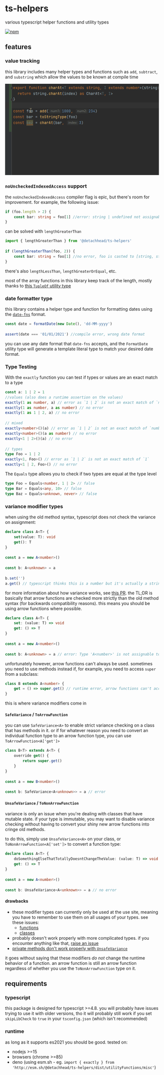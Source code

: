 # ts-helpers

various typescript helper functions and utility types

[![npm](https://img.shields.io/npm/v/@detachhead/ts-helpers)](https://npmjs.org/@detachhead/ts-helpers)

## features

### value tracking

this library includes many helper types and functions such as `add`, `subtract`, and `substring` which allow the values
to be known at compile time

![asdf](./readme%20pics/functions.gif)

### `noUncheckedIndexedAccess` support

the `noUncheckedIndexedAccess` compiler flag is epic, but there's room for improvement. for example, the following
issue:

```ts
if (foo.length > 2) {
    const bar: string = foo[1] //error: string | undefined not assignable to string
}
```

can be solved with `lengthGreaterThan`

```ts
import { lengthGreaterThan } from '@detachhead/ts-helpers'

if (lengthGreaterThan(foo, 2)) {
    const bar: string = foo[1] //no error, foo is casted to [string, string]
}
```

there's also `lengthLessThan`, `lengthGreaterOrEqual`, etc.

most of the array functions in this library keep track of the length, mostly thanks
to [this `TupleOf` utility type](https://github.com/microsoft/TypeScript/issues/26223#issuecomment-674514787)

### date formatter type

this library contains a helper type and function for formatting dates using
the [`date-fns`](https://date-fns.org/v2.21.1/docs/format) format.

```ts
const date = formatDate(new Date(), 'dd-MM-yyyy')

assert(date === '01/01/2021') //compile error, wrong date format
```

you can use any date format that `date-fns` accepts, and the `FormatDate` utility type will generate a template literal
type to match your desired date format.

### Type Testing

With the `exactly` function you can test if types or values are an exact match to a type

```ts
const a: 1 | 2 = 1
//values (also does a runtime assertion on the values)
exactly(1 as number, a) // error as `1 | 2` is not an exact match of `number`
exactly(1 as number, a as number) // no error
exactly(1 as 1 | 2, a) // no error

// mixed
exactly<number>()(a) // error as `1 | 2` is not an exact match of `number`
exactly<number>()(a as number) // no error
exactly<1 | 2>()(a) // no error

// types
type Foo = 1 | 2
exactly<1, Foo>() // error as `1 | 2` is not an exact match of `1`
exactly<1 | 2, Foo>() // no error
```

The `Equals` type allows you to check if two types are equal at the type level

```ts
type Foo = Equals<number, 1 | 2> // false
type Bar = Equals<any, 10> // false
type Baz = Equals<unknown, never> // false
```

### variance modifier types

when using the old method syntax, typescript does not check the variance on assignment:

```ts
declare class A<T> {
    set(value: T): void
    get(): T
}

const a = new A<number>()

const b: A<unknown> = a

b.set('')
a.get() // typescript thinks this is a number but it's actually a string
```

for more information about how variance works, see [this PR](https://github.com/microsoft/TypeScript/pull/18654). the TL;DR is basically that arrow functions are checked more strictly than the old method syntax (for backwards compatibility reasons). this means you should be using arrow functions where possible.

```ts
declare class A<T> {
    set: (value: T) => void
    get: () => T
}

const a = new A<number>()

const b: A<unknown> = a // error: Type 'A<number>' is not assignable to type 'A<unknown>'
```

unfortunately however, arrow functions can't always be used. sometimes you need to use methods instead if, for example, you need to access `super` from a subclass:

```ts
class B extends A<number> {
    get = () => super.get() // runtime error, arrow functions can't access super
}
```

this is where variance modifiers come in

#### `SafeVariance` / `ToArrowFunction`

you can use `SafeVariance<A>` to enable strict variance checking on a class that has methods in it. or if for whatever reason you need to convert an individual function type to an arrow function type, you can use `ToArrowFunction<A['get']>`

```ts
class B<T> extends A<T> {
    override get() {
        return super.get()
    }
}

const a = new B<number>()

const b: SafeVariance<A<unknown>> = a // error
```

#### `UnsafeVariance` / `ToNonArrowFunction`

variance is only an issue when you're dealing with classes that have mutable state. if your type is immutable, you may want to disable variance checking without having to convert your shiny new arrow functions into cringe old methods.

to do this, simply use `UnsafeVariance<A>` on your class, or `ToNonArrowFunction<A['set']>` to convert a function type:

```ts
declare class A<T> {
    doSomethingElseThatTotallyDoesntChangeTheValue: (value: T) => void
    get: () => T
}

const a = new A<number>()

const b: UnsafeVariance<A<unknown>> = a // no error
```

#### drawbacks

-   these modifier types can currently only be used at the use site, meaning you have to remember to use them on all usages of your types. see these issues:
    -   [functions](https://github.com/DetachHead/ts-helpers/issues/162)
    -   [classes](https://github.com/DetachHead/ts-helpers/issues/184)
-   probably doesn't work properly with more complicated types. if you encounter anything like that, [raise an issue](https://github.com/DetachHead/ts-helpers/issues/new/choose)
-   [private methods don't work properly with `UnsafeVariance`](https://github.com/DetachHead/ts-helpers/issues/160)

it goes without saying that these modifiers _do not_ change the runtime behavior of a function. an arrow function is still an arrow function regardless of whether you use the `ToNonArrowFunction` type on it.

## requirements

### typescript

this package is designed for typescript >=4.8. you will probably have issues trying to use it with older versions, tho it will probably still work if you set `skipLibCheck` to `true` in your `tsconfig.json` (which isn't recommended)

### runtime

as long as it supports es2021 you should be good. tested on:

-   nodejs >=15
-   browsers (chrome >=85)
-   deno (using esm.sh - eg. `import { exactly } from 'http://esm.sh/@detachhead/ts-helpers/dist/utilityFunctions/misc'`)
